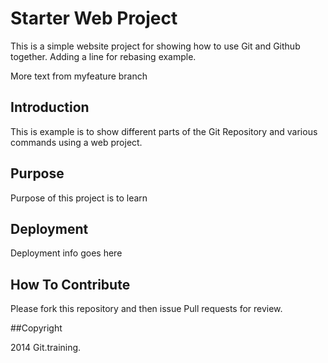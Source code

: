 # Starter Web Project

This is a simple website project for showing
how to use Git and Github together.
Adding a line for rebasing example.

More text from myfeature branch

## Introduction

This is example is to show different parts of the Git Repository
and various commands using a web project.

## Purpose

Purpose of this project is to learn

## Deployment

Deployment info goes here

## How To Contribute

Please fork this repository and then issue Pull requests for review.

##Copyright

2014 Git.training.